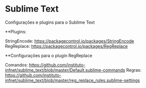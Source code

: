 # Sublime Text
Configurações e plugins para o Sublime Text

**Plugins:

StringEncode: https://packagecontrol.io/packages/StringEncode
RegReplace: https://packagecontrol.io/packages/RegReplace

**Configurações para o plugin RegReplace

Comandos: https://github.com/instituto-infnet/sublime_text/blob/master/Default.sublime-commands
Regras: https://github.com/instituto-infnet/sublime_text/blob/master/reg_replace_rules.sublime-settings
